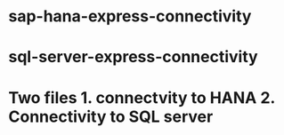 # sap-hana-express-connectivity
# sql-server-express-connectivity

# Two files 1. connectvity to HANA 2. Connectivity to SQL server
